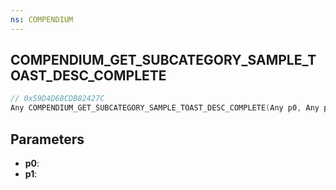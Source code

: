 ```yaml
---
ns: COMPENDIUM
---
```

## COMPENDIUM_GET_SUBCATEGORY_SAMPLE_TOAST_DESC_COMPLETE

```c
// 0x59D4D68CDB82427C
Any COMPENDIUM_GET_SUBCATEGORY_SAMPLE_TOAST_DESC_COMPLETE(Any p0, Any p1);
```

## Parameters
* **p0**:
* **p1**:
